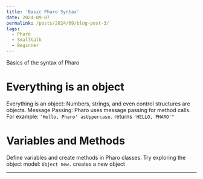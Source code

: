 ```yaml
---
title: 'Basic Pharo Syntax'
date: 2024-09-07
permalink: /posts/2024/09/blog-post-3/
tags:
  - Pharo
  - Smalltalk
  - Beginner
---
```


Basics of the syntax of Pharo

Everything is an object
======
Everything is an object: Numbers, strings, and even control structures are objects.
Message Passing: Pharo uses message passing for method calls. For example: `'Hello, Pharo' asUppercase.`  returns `'HELLO, PHARO'"`

Variables and Methods
======
Define variables and create methods in Pharo classes. Try exploring the object model: `Object new.` creates a new object

------